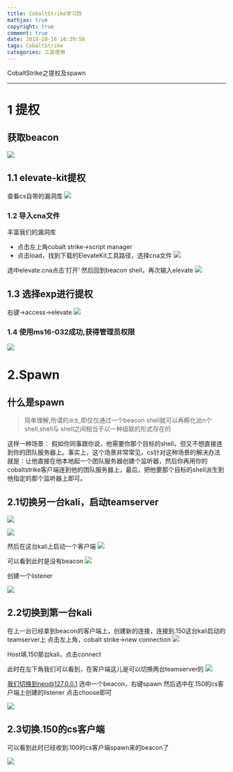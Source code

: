 ```yaml
---
title: CobaltStrike学习四
mathjax: true
copyright: true
comment: true
date: 2019-10-16 16:39:58
tags: CobaltStrike
categories: 工具使用
---
```


CobaltStrike之提权及spawn

<!-- more -->

---
# 1 提权
## 获取beacon
![](https://raw.githubusercontent.com/alpha302/cloudimg/master/ededw.png)

## 1.1 elevate-kit提权
查看cs自带的漏洞库
![](https://raw.githubusercontent.com/alpha302/cloudimg/master/1E5%5DVNJGT%40U42I%40OW1.png)

### 1.2 导入cna文件
丰富我们的漏洞库
- 点击左上角cobalt strike->script manager
- 点击load，找到下载的ElevateKit工具路径，选择cna文件
![](https://raw.githubusercontent.com/alpha302/cloudimg/master/ewewe.png)

选中elevate.cna点击‘打开’
然后回到beacon shell，再次输入elevate
![](https://raw.githubusercontent.com/alpha302/cloudimg/master/FOKI%24%257%25P5KSFG4GX%60G8.png)

## 1.3 选择exp进行提权
右键->access->elevate
![](https://raw.githubusercontent.com/alpha302/cloudimg/master/222222223.png)

### 1.4 使用ms16-032成功,获得管理员权限
![](https://raw.githubusercontent.com/alpha302/cloudimg/master/3MOEK3QYDM%7BR%7D6ZAH.png)


# 2.Spawn
## 什么是spawn
>  简单理解,所谓的`派生`,即仅仅通过一个beacon shell就可以再孵化出n个shell,shell与
shell之间相当于以一种级联的形式存在的

这样一种场景：
假如你同事跟你说，他需要你那个目标的shell，但又不想直接连到你的团队服务器上。事实上，这个场景非常常见，cs针对这种场景的解决办法就是：让他直接在他本地起一个团队服务器创建个监听器，然后你再用你的cobaltstrike客户端连到他的团队服务器上，最后，把他要那个目标的shell派生到他指定的那个监听器上即可。

## 2.1切换另一台kali，启动teamserver
![](https://raw.githubusercontent.com/alpha302/cloudimg/master/GJML%24%60Z%7BUPIJ9_58USSL.png)

![](https://raw.githubusercontent.com/alpha302/cloudimg/master/MD%60Z2%5B%24CNB%24Z6D0.png)

然后在这台kali上启动一个客户端
![](https://raw.githubusercontent.com/alpha302/cloudimg/master/8WNL9Q5%5B%5DWTD0LH_G%5B1RN.png)

可以看到此时是没有beacon
![](https://raw.githubusercontent.com/alpha302/cloudimg/master/F09J%40O_D98LNC%251XLVQ1.png)

创建一个listener

![](https://raw.githubusercontent.com/alpha302/cloudimg/master/R%5BTRJ8%7E0%7D1FKO%24%25%7ETI.png)

## 2.2切换到第一台kali
在上一台已经拿到beacon的客户端上，创建新的连接，连接到.150这台kali启动的teamserver上
点击左上角，cobalt strike->new connection
![](https://raw.githubusercontent.com/alpha302/cloudimg/master/SZB%25%7EPU74%5D3M40VHZHK9_MB.png)

Host填.150那台kali，点击connect

此时在左下角我们可以看到，在客户端这儿是可以切换两台teamserver的
![](https://raw.githubusercontent.com/alpha302/cloudimg/master/W5SUY%6051Z%7DVKRX%25NIZQS.png)

我们切换到neo@127.0.0.1
选中一个beacon，右键spawn
然后选中在.150的cs客户端上创建的listener
点击choose即可

![](https://raw.githubusercontent.com/alpha302/cloudimg/master/KI%60VA%7DI%24LCC1FTL3IW.png)

## 2.3切换.150的cs客户端
可以看到此时已经收到.100的cs客户端spawn来的beacon了

![](https://raw.githubusercontent.com/alpha302/cloudimg/master/AC8XWBKOSYDDB.png)